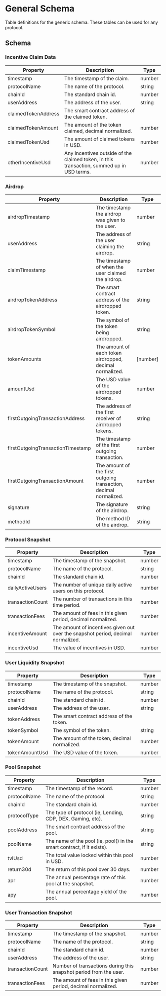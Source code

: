 # General Schema

Table definitions for the generic schema. These tables can be used for any protocol.

## Schema

### Incentive Claim Data

| Property             | Description                                                     | Type   |
|----------------------|-----------------------------------------------------------------|--------|
| timestamp            | The timestamp of the claim.                                     | number |
| protocolName         | The name of the protocol.                                       | string |
| chainId              | The standard chain id.                                          | number |
| userAddress          | The address of the user.                                        | string |
| claimedTokenAddress  | The smart contract address of the claimed token.                |        |
| claimedTokenAmount   | The amount of the token claimed, decimal normalized.             | number |
| claimedTokenUsd      | The amount of claimed tokens in USD.                             | number |
| otherIncentiveUsd    | Any incentives outside of the claimed token, in this transaction, summed up in USD terms. | number |

### Airdrop

| Property                        | Description                                                     | Type   |
|---------------------------------|-----------------------------------------------------------------|--------|
| airdropTimestamp                | The timestamp the airdrop was given to the user.                 | number |
| userAddress                     | The address of the user claiming the airdrop.                    | string |
| claimTimestamp                  | The timestamp of when the user claimed the airdrop.              | number |
| airdropTokenAddress             | The smart contract address of the airdropped token.              | string |
| airdropTokenSymbol              | The symbol of the token being airdropped.                        | string |
| tokenAmounts                    | The amount of each token airdropped, decimal normalized.         | [number] |
| amountUsd                       | The USD value of the airdropped tokens.                          | number |
| firstOutgoingTransactionAddress | The address of the first receiver of airdropped tokens.          | string |
| firstOutgoingTransactionTimestamp | The timestamp of the first outgoing transaction.               | number |
| firstOutgoingTransactionAmount  | The amount of the first outgoing transaction, decimal normalized. | number |
| signature                       | The signature of the airdrop.                                   | string |
| methodId                        | The method ID of the airdrop.                                   | string |

### Protocol Snapshot

| Property          | Description                                                     | Type   |
|-------------------|-----------------------------------------------------------------|--------|
| timestamp         | The timestamp of the snapshot.                                   | number |
| protocolName      | The name of the protocol.                                        | string |
| chainId           | The standard chain id.                                           | number |
| dailyActiveUsers  | The number of unique daily active users on this protocol.        | number |
| transactionCount  | The number of transactions in this time period.                  | number |
| transactionFees   | The amount of fees in this given period, decimal normalized.     | number |
| incentiveAmount   | The amount of incentives given out over the snapshot period, decimal normalized. | number |
| incentiveUsd      | The value of incentives in USD.                                  | number |

### User Liquidity Snapshot

| Property          | Description                                                     | Type   |
|-------------------|-----------------------------------------------------------------|--------|
| timestamp         | The timestamp of the snapshot.                                   | number |
| protocolName      | The name of the protocol.                                        | string |
| chainId           | The standard chain id.                                           | number |
| userAddress       | The address of the user.                                         | string |
| tokenAddress      | The smart contract address of the token.                         |        |
| tokenSymbol       | The symbol of the token.                                         | string |
| tokenAmount       | The amount of the token, decimal normalized.                     | number |
| tokenAmountUsd    | The USD value of the token.                                      | number |

### Pool Snapshot

| Property          | Description                                                     | Type   |
|-------------------|-----------------------------------------------------------------|--------|
| timestamp         | The timestamp of the record.                                     | number |
| protocolName      | The name of the protocol.                                        | string |
| chainId           | The standard chain id.                                           | number |
| protocolType      | The type of protocol (ie, Lending, CDP, DEX, Gaming, etc).       | string |
| poolAddress       | The smart contract address of the pool.                          | string |
| poolName          | The name of the pool (ie, pool() in the smart contract, if it exists). | string |
| tvlUsd            | The total value locked within this pool in USD.                  | number |
| return30d         | The return of this pool over 30 days.                            | number |
| apr               | The annual percentage rate of this pool at the snapshot.         | number |
| apy               | The annual percentage yield of the pool.                         | number |

### User Transaction Snapshot

| Property          | Description                                                     | Type   |
|-------------------|-----------------------------------------------------------------|--------|
| timestamp         | The timestamp of the snapshot.                                   | number |
| protocolName      | The name of the protocol.                                        | string |
| chainId           | The standard chain id.                                           | number |
| userAddress       | The address of the user.                                         | string |
| transactionCount  | Number of transactions during this snapshot period from the user.| number |
| transactionFees   | The amount of fees in this given period, decimal normalized.     | number |
